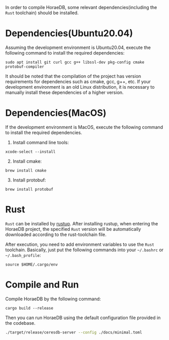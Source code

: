 In order to compile HoraeDB, some relevant dependencies(including the `Rust` toolchain) should be installed.

# Dependencies(Ubuntu20.04)

Assuming the development environment is Ubuntu20.04, execute the following command to install the required dependencies:

```shell
sudo apt install git curl gcc g++ libssl-dev pkg-config cmake protobuf-compiler
```

It should be noted that the compilation of the project has version requirements for dependencies such as cmake, gcc, g++, etc. If your development environment is an old Linux distribution, it is necessary to manually install these dependencies of a higher version.

# Dependencies(MacOS)

If the development environment is MacOS, execute the following command to install the required dependencies.

1. Install command line tools:

```shell
xcode-select --install
```

2. Install cmake:

```shell
brew install cmake
```

3. Install protobuf:

```shell
brew install protobuf
```

# Rust

`Rust` can be installed by [rustup](https://rustup.rs/). After installing rustup, when entering the HoraeDB project, the specified `Rust` version will be automatically downloaded according to the rust-toolchain file.

After execution, you need to add environment variables to use the `Rust` toolchain. Basically, just put the following commands into your `~/.bashrc` or `~/.bash_profile`:

```shell
source $HOME/.cargo/env
```

# Compile and Run

Compile HoraeDB by the following command:

```
cargo build --release
```

Then you can run HoraeDB using the default configuration file provided in the codebase.

```bash
./target/release/ceresdb-server --config ./docs/minimal.toml
```
